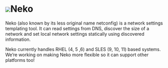 ![](https://raw.githubusercontent.com/wiki/raaftech/neko/images/neko.png)Neko
====
Neko (also known by its less original name netconfig) is a network settings templating tool. It can read settings from DNS, discover the size of a network and set local network settings statically using discovered information.

Neko currently handles RHEL (4, 5 ,6) and SLES (9, 10, 11) based systems. We’re working on making Neko more flexible so it can support other platforms too!
